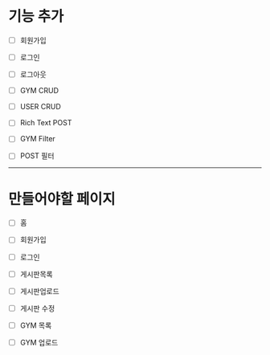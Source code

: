 # 기능 추가

- [ ] 회원가입

- [ ] 로그인

- [ ] 로그아웃

- [ ] GYM CRUD

- [ ] USER CRUD

- [ ] Rich Text POST

- [ ] GYM Filter

- [ ] POST 필터

---

# 만들어야할 페이지

- [ ] 홈

- [ ] 회원가입

- [ ] 로그인

- [ ] 게시판목록

- [ ] 게시판업로드

- [ ] 게시판 수정

- [ ] GYM 목록

- [ ] GYM 업로드
